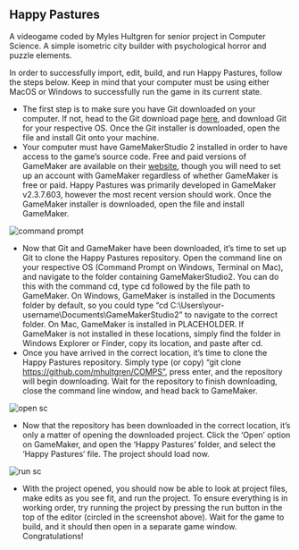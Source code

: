 ## Happy Pastures
A videogame coded by Myles Hultgren for senior project in Computer Science. A simple isometric city builder with psychological horror and puzzle elements.

In order to successfully import, edit, build, and run Happy Pastures, follow the steps below. Keep in mind that your computer must be using either MacOS or Windows to successfully run the game in its current state.
- The first step is to make sure you have Git downloaded on your computer. If not, head to the Git download page [here](https://git-scm.com/downloads), and download Git for your respective OS. Once the Git installer is downloaded, open the file and install Git onto your machine.
- Your computer must have GameMakerStudio 2 installed in order to have access to the game’s source code. Free and paid versions of GameMaker are available on their [website](https://www.yoyogames.com/en/get), though you will need to set up an account with GameMaker regardless of whether GameMaker is free or paid. Happy Pastures was primarily developed in GameMaker v2.3.7.603, however the most recent version should work. Once the GameMaker installer is downloaded, open the file and install GameMaker.

![command prompt](https://user-images.githubusercontent.com/20102564/145659896-7c5e3e97-270f-4d8d-a16c-b0b0c42168fb.png)
- Now that Git and GameMaker have been downloaded, it’s time to set up Git to clone the Happy Pastures repository. Open the command line on your respective OS (Command Prompt on Windows, Terminal on Mac), and navigate to the folder containing GameMakerStudio2. You can do this with the command cd, type cd followed by the file path to GameMaker. On Windows, GameMaker is installed in the Documents folder by default, so you could type “cd C:\Users\your-username\Documents\GameMakerStudio2” to navigate to the correct folder. On Mac, GameMaker is installed in PLACEHOLDER. If GameMaker is not installed in these locations, simply find the folder in Windows Explorer or Finder, copy its location, and paste after cd.
- Once you have arrived in the correct location, it’s time to clone the Happy Pastures repository. Simply type (or copy) “git clone https://github.com/mhultgren/COMPS”, press enter, and the repository will begin downloading. Wait for the repository to finish downloading, close the command line window, and head back to GameMaker.

![open sc](https://user-images.githubusercontent.com/20102564/145659903-7d08deda-ecdf-4cf6-9838-df9e2590a7ff.png)
- Now that the repository has been downloaded in the correct location, it’s only a matter of opening the downloaded project. Click the ‘Open’ option on GameMaker, and open the ‘Happy Pastures’ folder, and select the ‘Happy Pastures’ file. The project should load now.

![run sc](https://user-images.githubusercontent.com/20102564/145659900-30d0460e-bcaa-4fb2-89ca-7c8f5bbd6c90.png)
- With the project opened, you should now be able to look at project files, make edits as you see fit, and run the project. To ensure everything is in working order, try running the project by pressing the run button in the top of the editor (circled in the screenshot above). Wait for the game to build, and it should then open in a separate game window. Congratulations!

